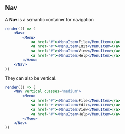 ## Nav

A **Nav** is a semantic container for navigation.

```jsx
render(() => (
	<Nav>
		<Menu>
			<a href="#"><MenuItem>File</MenuItem></a>
			<a href="#"><MenuItem>Edit</MenuItem></a>
			<a href="#"><MenuItem>View</MenuItem></a>
			<a href="#"><MenuItem>Help</MenuItem></a>
		</Menu>
	</Nav>
))
```

They can also be vertical.

```jsx
render(() => (
	<Nav vertical classes="medium">
		<Menu>
			<a href="#"><MenuItem>File</MenuItem></a>
			<a href="#"><MenuItem>Edit</MenuItem></a>
			<a href="#"><MenuItem>View</MenuItem></a>
			<a href="#"><MenuItem>Help</MenuItem></a>
		</Menu>
	</Nav>
))
```
